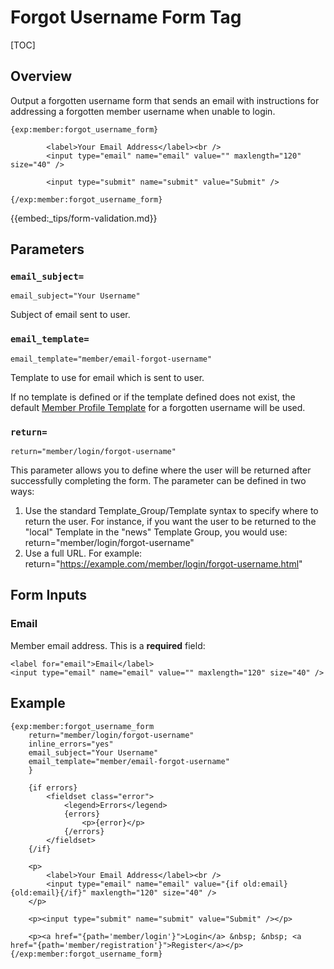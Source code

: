 <!--
    This source file is part of the open source project
    ExpressionEngine User Guide (https://github.com/ExpressionEngine/ExpressionEngine-User-Guide)

    @link      https://expressionengine.com/
    @copyright Copyright (c) 2003-2020, Packet Tide, LLC (https://packettide.com)
    @license   https://expressionengine.com/license Licensed under Apache License, Version 2.0
-->

# Forgot Username Form Tag

[TOC]

## Overview

Output a forgotten username form that sends an email with instructions for addressing a forgotten member username when unable to login.

    {exp:member:forgot_username_form}

            <label>Your Email Address</label><br />
            <input type="email" name="email" value="" maxlength="120" size="40" />

			<input type="submit" name="submit" value="Submit" />

    {/exp:member:forgot_username_form}

{{embed:_tips/form-validation.md}}

## Parameters

### `email_subject=`

    email_subject="Your Username"

Subject of email sent to user.


### `email_template=`

    email_template="member/email-forgot-username"

Template to use for email which is sent to user.

If no template is defined or if the template defined does not exist, the default [Member Profile Template](control-panel/template-manager.md#member-profile-templates) for a forgotten username will be used.

### `return=`

    return="member/login/forgot-username"

This parameter allows you to define where the user will be returned after successfully completing the form. The parameter can be defined in two ways:

1.  Use the standard Template_Group/Template syntax to specify where to return the user. For instance, if you want the user to be returned to the "local" Template in the "news" Template Group, you would use: return="member/login/forgot-username"
2.  Use a full URL. For example: return="<https://example.com/member/login/forgot-username.html>"

## Form Inputs

### Email

Member email address. This is a **required** field:

    <label for="email">Email</label>
    <input type="email" name="email" value="" maxlength="120" size="40" />

## Example

    {exp:member:forgot_username_form
        return="member/login/forgot-username"
        inline_errors="yes"
        email_subject="Your Username"
        email_template="member/email-forgot-username"
        }

        {if errors}
            <fieldset class="error">
                <legend>Errors</legend>
                {errors}
                    <p>{error}</p>
                {/errors}
            </fieldset>
        {/if}

        <p>
            <label>Your Email Address</label><br />
            <input type="email" name="email" value="{if old:email}{old:email}{/if}" maxlength="120" size="40" />
        </p>

        <p><input type="submit" name="submit" value="Submit" /></p>

        <p><a href="{path='member/login'}">Login</a> &nbsp; &nbsp; <a href="{path='member/registration'}">Register</a></p>
    {/exp:member:forgot_username_form}
